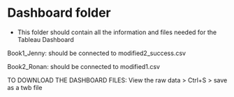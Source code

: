 # Dashboard folder

- This folder should contain all the information and files needed for the Tableau Dashboard

Book1_Jenny: should be connected to modified2_success.csv

Book2_Ronan: should be connected to modified1.csv

TO DOWNLOAD THE DASHBOARD FILES: View the raw data > Ctrl+S > save as a twb file
